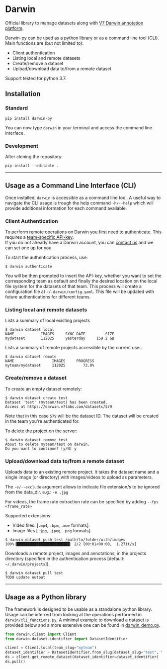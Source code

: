 # Darwin
Official library to manage datasets along with 
[V7 Darwin annotation platform](https://darwin.v7labs.com).

Darwin-py can be used as a python library or as a command line tool (CLI).
Main functions are (but not limited to):

- Client authentication
- Listing local and remote datasets
- Create/remove a dataset 
- Upload/download data to/from a remote dataset

Support tested for python 3.7.




## Installation

### Standard

```
pip install darwin-py
```
You can now type `darwin` in your terminal and access the command line interface.

### Development

After cloning the repository:

```
pip install --editable .
```



---

## Usage as a Command Line Interface (CLI)

Once installed, `darwin` is accessible as a command line tool.
A useful way to navigate the CLI usage is trough the help command `-h/--help` which will 
provide additional information for each command available. 


### Client Authentication 

To perform remote operations on Darwin you first need to authenticate.
This requires a [team-specific API-key](https://darwin.v7labs.com/?settings=api-keys).  
If you do not already have a Darwin account, you can [contact us](https://www.v7labs.com/contact) and we can set one up for you.

To start the authentication process, use:

```
$ darwin authenticate
```

You will be then prompted to insert the API-key, whether you want to set the corresponding team as 
default and finally the desired location on the local file system for the datasets of that team.
This process will create a configuration file at `~/.darwin/config.yaml`.
This file will be updated with future authentications for different teams.


### Listing local and remote datasets 

Lists a summary of local existing projects
```
$ darwin dataset local
NAME            IMAGES     SYNC_DATE         SIZE
mydataset       112025     yesterday     159.2 GB
```

Lists a summary of remote projects accessible by the current user.

```
$ darwin dataset remote
NAME                 IMAGES     PROGRESS
myteam/mydataset     112025        73.0%
```


### Create/remove a dataset 

To create an empty dataset remotely:

```
$ darwin dataset create test
Dataset 'test' (myteam/test) has been created.
Access at https://darwin.v7labs.com/datasets/579
``` 

Note that in this case `579` will be the dataset ID.
The dataset will be created in the team you're authenticated for.

To delete the project on the server:
```
$ darwin dataset remove test
About to delete myteam/test on darwin.
Do you want to continue? [y/N] y
```


### Upload/download data to/from a remote dataset 

Uploads data to an existing remote project.
It takes the dataset name and a single image (or directory) with images/videos to upload as 
parameters. 

The `-e/--exclude` argument allows to indicate file extension/s to be ignored from the data_dir. 
e.g.: `-e .jpg`

For videos, the frame rate extraction rate can be specified by adding `--fps <frame_rate>`

Supported extensions:
-  Video files: [`.mp4`, `.bpm`, `.mov` formats].
-  Image files [`.jpg`, `.jpeg`, `.png` formats].

```
$ darwin dataset push test /path/to/folder/with/images
100%|████████████████████████| 2/2 [00:01<00:00,  1.27it/s] 
```

Downloads a remote project, images and annotations, in the projects directory 
(specified in the authentication process [default: `~/.darwin/projects`]).

```
$ darwin dataset pull test 
TODO update output
```



---
## Usage as a Python library

The framework is designed to be usable as a standalone python library.
Usage can be inferred from looking at the operations performed in `darwin/cli_functions.py`.
A minimal example to download a dataset is provided below and a more extensive one can be found in 
[darwin_demo.py](https://github.com/v7labs/darwin-py/blob/new_README/darwin_demo.py).

```python
from darwin.client import Client
from darwin.dataset.identifier import DatasetIdentifier

client = Client.local(team_slug="myteam") 
dataset_identifier = DatasetIdentifier.from_slug(dataset_slug="test", team_slug="myteam")
ds = client.get_remote_dataset(dataset_identifier=dataset_identifier)
ds.pull()    
```
